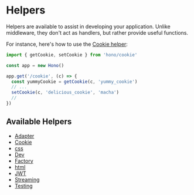 # Helpers

Helpers are available to assist in developing your application. Unlike middleware, they don't act as handlers, but rather provide useful functions.

For instance, here's how to use the [Cookie helper](/helpers/cookie):

```ts
import { getCookie, setCookie } from 'hono/cookie'

const app = new Hono()

app.get('/cookie', (c) => {
  const yummyCookie = getCookie(c, 'yummy_cookie')
  // ...
  setCookie(c, 'delicious_cookie', 'macha')
  //
})
```

## Available Helpers

- [Adapter](/helpers/adapter)
- [Cookie](/helpers/cookie)
- [css](/helpers/css)
- [Dev](/helpers/dev)
- [Factory](/helpers/factory)
- [html](/helpers/html)
- [JWT](/helpers/jwt)
- [Streaming](/helpers/streaming)
- [Testing](/helpers/testing)
